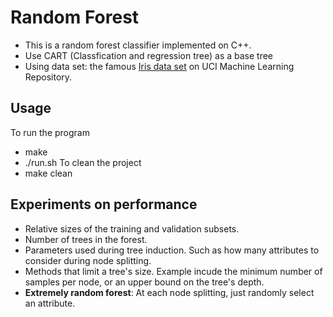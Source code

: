 Random Forest
===

- This is a random forest classifier implemented on C++.
- Use CART (Classfication and regression tree) as a base tree
- Using data set: the famous [Iris data set](http://archive.ics.uci.edu/ml/datasets/Iris) on UCI Machine Learning Repository. 

## Usage
To run the program
- make
- ./run.sh
To clean the project
- make clean

## Experiments on performance 
- Relative sizes of the training and validation subsets.
- Number of trees in the forest.
- Parameters used during tree induction. Such as how many attributes to consider during node splitting.
- Methods that limit a tree's size. Example incude the minimum number of samples per node, or an upper bound on the tree's depth.
- **Extremely random forest**: At each node splitting, just randomly select an attribute.
